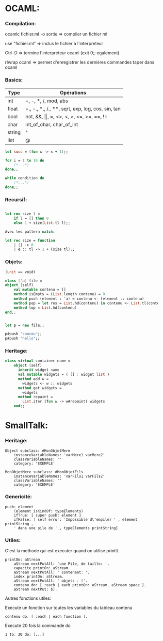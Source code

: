 # OCAML:

### Compilation:

ocamlc fichier.ml -o sortie => compiler un fichier ml

use "fichier.ml" => inclus le fichier à l'interpreteur

Ctrl-D => termine l'interpreteur ocaml (exit 0;; egalement)

rlwrap ocaml => permet d'enregistrer les dernières commandes taper dans ocaml

### Basics:

| Type | Opérations |
|------|------------|
| int | +, -, *, /, mod, abs |
| float | +., -., *., /., **, sqrt, exp, log, cos, sin, tan |
| bool | not, &&, \|\|, =, <>, <, >, <=, >=, ==, != |
| char | int_of_char, char_of_int |
| string | ^ |
| list | @ |

```ocaml
let succ = (fun x -> x + 1);;

for i = 1 to 10 do
	(*...*)
done;;

while condition do
	(*...*)
done;;
```
### Recursif:

```ocaml

let rec size l = 
	if l = [] then 0
	else 1 + size(List.tl l);;

Avec les pattern match:

let rec size = function
	| [] -> 0
	| e :: tl -> 1 + (size tl);;
```

### Objets:

```ocaml
(unit == void)

class ['a] file = 
object (self)
	val mutable contenu = []
	method isEmpty = (List.length contenu) = 0
	method push (element : 'a) = contenu <- (element :: contenu)
	method pop = let res = List.hd(contenu) in contenu <- List.tl(contenu); res
	method top = List.hd(contenu)
end;;


let p = new file;;

p#push "coucou";;
p#push "hello";;
```

### Heritage:

```ocaml
class virtual container name =
    object (self)
      inherit widget name
      val mutable widgets = ( [] : widget list )
      method add w =
        widgets <- w :: widgets
      method get_widgets =
        widgets
      method repaint =
        List.iter (fun w -> w#repaint) widgets
    end;;
```

# SmallTalk:

### Heritage:

```smalltalk
Object subclass: #MonObjetMere
 	instanceVariableNames: 'varMere1 varMere2'
 	classVariableNames: ''
 	category: 'EXEMPLE'

MonObjetMere subclass: #MonObjetFils
 	instanceVariableNames: 'varFils1 varFils2'
 	classVariableNames: ''
 	category: 'EXEMPLE'
```

### Genericité:

```smalltalk
push: element
	(element isKindOf: typeElements)
	ifTrue: [ super push: element ]
	ifFalse: [ self error: 'Impossible d\'empiler ' , element printString ,
	' dans une pile de ' , typeElements printString]
```

### Utiles:

C'est la methode qui est executer quand on utilise printIt.

```smalltalk
printOn: aStream
	aStream nextPutAll: 'une Pile, de taille: '.
	capacite printOn: aStream.
	aStream nextPutAll: ' contenant: '.
	index printOn: aStream.
	aStream nextPutAll: ' objets : ('.
	contenu do: [ :each | each printOn: aStream. aStream space ].
	aStream nextPut: $).
```

Autres fonctions utiles:

Execute un fonction sur toutes les variables du tableau contenu

```smalltalk
contenu do: [ :each | each function ].
```

Execute 20 fois la commande do

```smalltalk
1 to: 20 do: [...]
```